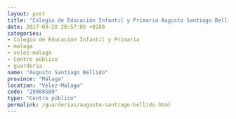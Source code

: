 ```yaml
---
layout: post
title: "Colegio de Educación Infantil y Primaria Augusto Santiago Bellido"
date: 2017-09-20 20:57:05 +0200
categories:
- Colegio de Educación Infantil y Primaria
- malaga
- velez-malaga
- Centro público
- guarderia
name: "Augusto Santiago Bellido"
province: "Málaga"
location: "Velez-Malaga"
code: "29008589"
type: "Centro público"
permalink: /guarderias/augusto-santiago-bellido.html
---
```

